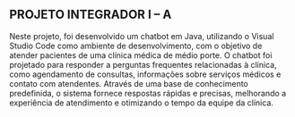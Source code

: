 ## PROJETO INTEGRADOR I – A
Neste projeto, foi desenvolvido um chatbot em Java, utilizando o Visual Studio Code como ambiente de desenvolvimento, com o objetivo de atender pacientes de uma clínica médica de médio porte. O chatbot foi projetado para responder a perguntas frequentes relacionadas à clínica, como agendamento de consultas, informações sobre serviços médicos e contato com atendentes. Através de uma base de conhecimento predefinida, o sistema fornece respostas rápidas e precisas, melhorando a experiência de atendimento e otimizando o tempo da equipe da clínica.
